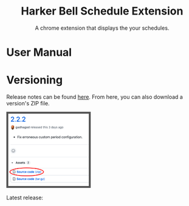 <script>
    const markdownConverter = new showdown.Converter();
    const req = new XMLHttpRequest();
    req.onreadystatechange = function() {
        if(this.readyState === 4 && this.status === 200) {
            let latestRelease = JSON.parse(this.responseText);
            document.getElementById("release_notes").innerHTML += `<br> <blockquote><b><a href="${latestRelease.html_url}">${latestRelease.tag_name}</a></b><br>${markdownConverter.makeHtml(latestRelease.body)}</blockquote>`;
        }
    };
    req.open("GET", "https://api.github.com/repos/gadhagod/bell-schedule-extension/releases/latest", true);
    req.send();
</script>

<center>
    <h1><b>Harker Bell Schedule Extension</b></h1>
    A chrome extension that displays the your schedules.<br>
</center>

[](docs/features.md ':include')

# User Manual
[](docs/user-manual/installing-the-extension.md ':include')

[](docs/user-manual/custom-periods.md ':include')

[](docs/user-manual/other-schedules.md ':include')

[](docs/user-manual/schedule-variants.md ':include')

[](docs/user-manual/days-off.md ':include')

[](docs/user-manual/installing-a-new-version.md ':include')

# Versioning

Release notes can be found [here](https://github.com/gadhagod/bell-schedule-extension/releases). From here, you can also download a version's ZIP file.

<img src="docs/img/src-code.png" style="border: 5px solid #555" length="42%" width="42%">

<p id="release_notes">Latest release: </p>
